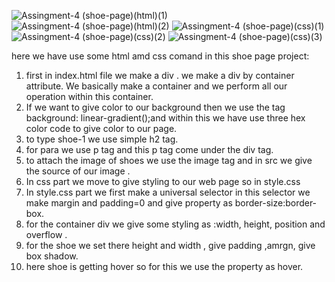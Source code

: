 ![Assingment-4 (shoe-page)(html)(1)](https://github.com/singhpratibha98/shoes-page/assets/129493126/75cbd91a-83b3-48bf-97b4-bc98a0a5b965)
![Assingment-4 (shoe-page)(html)(2)](https://github.com/singhpratibha98/shoes-page/assets/129493126/751ca505-e3fd-42cb-aaaf-365caa2403cc)
![Assingment-4 (shoe-page)(css)(1)](https://github.com/singhpratibha98/shoes-page/assets/129493126/e04f3673-1e03-45fc-bbab-20aabf02ba92)
![Assingment-4 (shoe-page)(css)(2)](https://github.com/singhpratibha98/shoes-page/assets/129493126/70e3f946-b10f-49d9-aa9c-b4f95481e7a9)
![Assingment-4 (shoe-page)(css)(3)](https://github.com/singhpratibha98/shoes-page/assets/129493126/a95abf90-b057-4aab-ad7e-8a33c6614a52)

here we have use some html amd css comand in this shoe page project:
1) first in index.html file we make a div . we make a div by container attribute. We basically make a container and we perform all our operation within this container.
2) If we want to give color to our background then we use the tag background: linear-gradient();and within this we have use three hex color code to give color to our page.
3) to type shoe-1 we use simple h2 tag.
4) for para we use p tag and this p tag come under the div tag.
5) to attach the image of shoes we use the image tag and in src we give the source of our image .
6) In css part we move to give styling to our web page so in style.css
7) In style.css part we first make a universal selector in this selector we make margin and padding=0 and give property as border-size:border-box.
8) for the container div we give some styling as :width, height, position and overflow .
9) for the shoe we set there height and width , give padding ,amrgn, give box shadow.
10) here shoe is getting hover so for this we use the property as hover.
